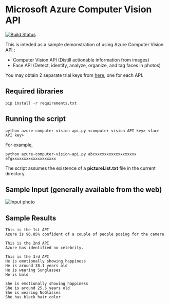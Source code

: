 # Microsoft Azure Computer Vision API
[![Build Status](https://travis-ci.org/josepipher/azure-computer-vision-api.svg?branch=master)](https://travis-ci.org/josepipher/azure-computer-vision-api)

This is inteded as a sample demonstration of using Azure Computer Vision API :
- Computer Vision API (Distill actionable information from images)
- Face API (Detect, identify, analyze, organize, and tag faces in photos)

You may obtain 2 separate trial keys from [here](https://azure.microsoft.com/en-us/try/cognitive-services/), one for each API.

## Required libraries
```linux
pip install -r requirements.txt
```

## Running the script
```linux
python azure-computer-vision-api.py <computer vision API key> <face API key>
```
For example,
```linux
python azure-computer-vision-api.py abcxxxxxxxxxxxxxxxxxx efgxxxxxxxxxxxxxxxxxxx
```
The script assumes the existence of a **pictureList.txt** file in the current directory.

## Sample Input (generally available from the web)
![Input photo](http://www.herworldplus.com/sites/default/files/Amber%20Kuo%20and%20Hong%20Kong%20actor%20Nick%20Cheung.jpg)

## Sample Results
```linux
This is the 1st API
Azure is 96.85% confident of a couple of people posing for the camera

This is the 2nd API
Azure has identified no celebrity.

This is the 3rd API
He is emotionally showing happiness
He is around 38.1 years old
He is wearing Sunglasses
He is bald

She is emotionally showing happiness
She is around 25.5 years old
She is wearing NoGlasses
She has black hair color

```
